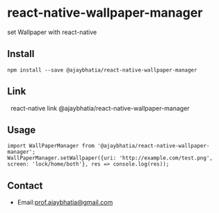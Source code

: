 # react-native-wallpaper-manager

set Wallpaper with react-native

## Install

    npm install --save @ajaybhatia/react-native-wallpaper-manager

## Link

    react-native link @ajaybhatia/react-native-wallpaper-manager

## Usage

    import WallPaperManager from '@ajaybhatia/react-native-wallpaper-manager';
    WallPaperManager.setWallpaper({uri: 'http://example.com/test.png', screen: 'lock/home/both'}, res => console.log(res));

## Contact

- Email:[prof.ajaybhatia@gmail.com](mailto:prof.ajaybhatia@gmail.com)

